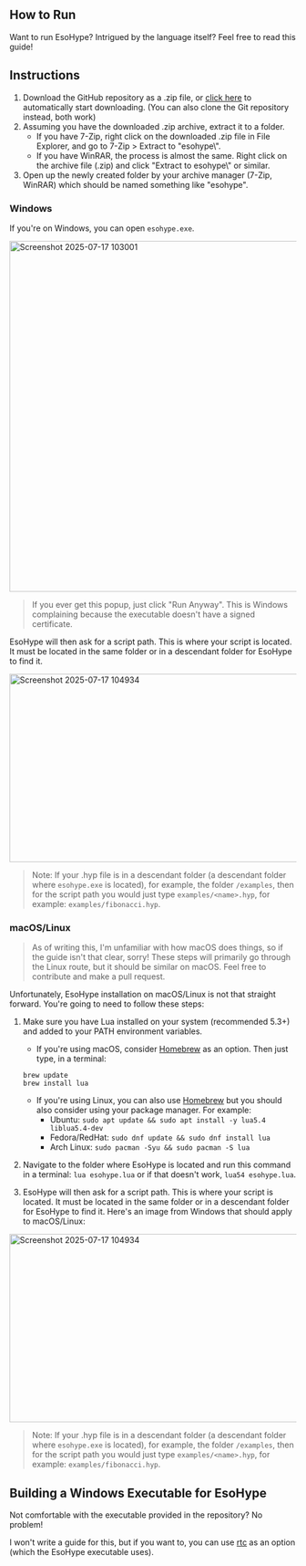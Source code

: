 ## How to Run
Want to run EsoHype? Intrigued by the language itself? Feel free to read this guide!

## Instructions
1. Download the GitHub repository as a .zip file, or [click here](https://github.com/solarcosmic/EsoHype/archive/refs/heads/main.zip) to automatically start downloading. (You can also clone the Git repository instead, both work)
2. Assuming you have the downloaded .zip archive, extract it to a folder.
    - If you have 7-Zip, right click on the downloaded .zip file in File Explorer, and go to 7-Zip > Extract to "esohype\\".
    - If you have WinRAR, the process is almost the same. Right click on the archive file (.zip) and click "Extract to esohype\\" or similar.
3. Open up the newly created folder by your archive manager (7-Zip, WinRAR) which should be named something like "esohype".
### Windows
If you're on Windows, you can open `esohype.exe`.

<img width="1076" height="615" alt="Screenshot 2025-07-17 103001" src="https://github.com/user-attachments/assets/4b4dbcfb-9b6a-4785-b0de-418a8f8d8e8d" />

> If you ever get this popup, just click "Run Anyway". This is Windows complaining because the executable doesn't have a signed certificate.

EsoHype will then ask for a script path. This is where your script is located. It must be located in the same folder or in a descendant folder for EsoHype to find it.

<img width="1417" height="330" alt="Screenshot 2025-07-17 104934" src="https://github.com/user-attachments/assets/0a1e93e8-caea-4435-a56b-99be0f317882" />

> Note: If your .hyp file is in a descendant folder (a descendant folder where `esohype.exe` is located), for example, the folder `/examples`, then for the script path you would just type `examples/<name>.hyp`, for example: `examples/fibonacci.hyp`.

### macOS/Linux
> As of writing this, I'm unfamiliar with how macOS does things, so if the guide isn't that clear, sorry! These steps will primarily go through the Linux route, but it should be similar on macOS. Feel free to contribute and make a pull request.

Unfortunately, EsoHype installation on macOS/Linux is not that straight forward. You're going to need to follow these steps:
1. Make sure you have Lua installed on your system (recommended 5.3+) and added to your PATH environment variables.
    - If you're using macOS, consider [Homebrew](https://brew.sh/) as an option. Then just type, in a terminal:
    ```
    brew update
    brew install lua
    ```
    - If you're using Linux, you can also use [Homebrew](https://brew.sh/) but you should also consider using your package manager. For example:
        - Ubuntu: `sudo apt update && sudo apt install -y lua5.4 liblua5.4-dev`
        - Fedora/RedHat: `sudo dnf update && sudo dnf install lua`
        - Arch Linux: `sudo pacman -Syu && sudo pacman -S lua`

2. Navigate to the folder where EsoHype is located and run this command in a terminal:
`lua esohype.lua` or if that doesn't work, `lua54 esohype.lua`.

3. EsoHype will then ask for a script path. This is where your script is located. It must be located in the same folder or in a descendant folder for EsoHype to find it. Here's an image from Windows that should apply to macOS/Linux:

<img width="1417" height="330" alt="Screenshot 2025-07-17 104934" src="https://github.com/user-attachments/assets/0a1e93e8-caea-4435-a56b-99be0f317882" />

> Note: If your .hyp file is in a descendant folder (a descendant folder where `esohype.exe` is located), for example, the folder `/examples`, then for the script path you would just type `examples/<name>.hyp`, for example: `examples/fibonacci.hyp`.

## Building a Windows Executable for EsoHype
Not comfortable with the executable provided in the repository? No problem!

I won't write a guide for this, but if you want to, you can use [rtc](https://github.com/samyeyo/rtc) as an option (which the EsoHype executable uses).
